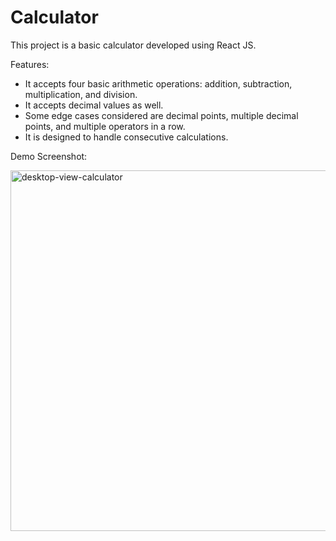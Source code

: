 # Calculator #

This project is a basic calculator developed using React JS.

Features:

- It accepts four basic arithmetic operations: addition, subtraction, multiplication, and division.
- It accepts decimal values as well.
- Some edge cases considered are decimal points, multiple decimal points, and multiple operators in a row.
- It is designed to handle consecutive calculations. 


Demo Screenshot:


<img width="577" alt="desktop-view-calculator" src="https://github.com/shaksmish/calculator-app/assets/12010865/776a5226-5a53-4b8a-8ff3-fcb30b734287">
